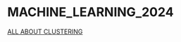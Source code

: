 # MACHINE_LEARNING_2024

[ALL ABOUT CLUSTERING ](https://www.youtube.com/playlist?list=PLmPJQXJiMoUUkL_I4xN-2mFUqAQuvHkJJ)
